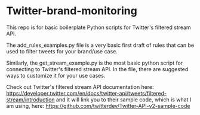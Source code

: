 # Twitter-brand-monitoring

This repo is for basic boilerplate Python scripts for Twitter's filtered stream API.

The add_rules_examples.py file is a very basic first draft of rules that can be used to filter tweets for your brand/use case.

Similarly, the get_stream_example.py is the most basic python script for connecting to Twitter's filtered stream API. In the file, there are suggested ways to customize it for your use cases.

Check out Twitter's filtered stream API documentation here: https://developer.twitter.com/en/docs/twitter-api/tweets/filtered-stream/introduction and it will link you to their sample code, which is what I am using, here: https://github.com/twitterdev/Twitter-API-v2-sample-code
